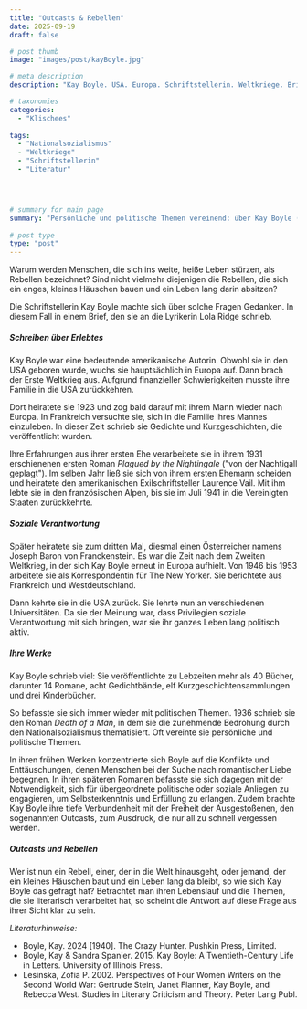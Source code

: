 ```yaml
---
title: "Outcasts & Rebellen"
date: 2025-09-19
draft: false

# post thumb
image: "images/post/kayBoyle.jpg"

# meta description
description: "Kay Boyle. USA. Europa. Schriftstellerin. Weltkriege. Briefe an Lola Ridge. Rebellen und Outcasts. Ausgestoßene. Frankreich Westdeutschland Korrespondentin. Soziale Verantwortung Privilegien. Romane. Politische und persönliche Themen vereinend. Kurzgeschichten. Gedichte. Romane. Kinderbücher."

# taxonomies
categories:
  - "Klischees"
  
tags:
  - "Nationalsozialismus"
  - "Weltkriege"
  - "Schriftstellerin"
  - "Literatur"




# summary for main page
summary: "Persönliche und politische Themen vereinend: über Kay Boyle (1902–1992), eine US-amerikanische Schriftstellerin, Pädagogin und politische Aktivistin, die viele Jahre in Europa verbrachte." 
  
# post type
type: "post"
---
```


Warum werden Menschen, die sich ins weite, heiße Leben stürzen, als Rebellen bezeichnet? Sind nicht vielmehr diejenigen die Rebellen, die sich ein enges, kleines Häuschen bauen und ein Leben lang darin absitzen? 

Die Schriftstellerin Kay Boyle machte sich über solche Fragen Gedanken. In diesem Fall in einem Brief, den sie an die Lyrikerin Lola Ridge schrieb.

##### Schreiben über Erlebtes

Kay Boyle war eine bedeutende amerikanische Autorin. Obwohl sie in den USA geboren wurde, wuchs sie hauptsächlich in Europa auf. Dann brach der Erste Weltkrieg aus. Aufgrund finanzieller Schwierigkeiten musste ihre Familie in die USA zurückkehren.

Dort heiratete sie 1923 und zog bald darauf mit ihrem Mann wieder nach Europa. In Frankreich versuchte sie, sich in die Familie ihres Mannes einzuleben. In dieser Zeit schrieb sie Gedichte und Kurzgeschichten, die veröffentlicht wurden.

Ihre Erfahrungen aus ihrer ersten Ehe verarbeitete sie in ihrem 1931 erschienenen ersten Roman *Plagued by the Nightingale* ("von der Nachtigall geplagt"). Im selben Jahr ließ sie sich von ihrem ersten Ehemann scheiden und heiratete den amerikanischen Exilschriftsteller Laurence Vail. Mit ihm lebte sie in den französischen Alpen, bis sie im Juli 1941 in die Vereinigten Staaten zurückkehrte.

##### Soziale Verantwortung

Später heiratete sie zum dritten Mal, diesmal einen Österreicher namens Joseph Baron von Franckenstein. Es war die Zeit nach dem Zweiten Weltkrieg, in der sich Kay Boyle erneut in Europa aufhielt. Von 1946 bis 1953 arbeitete sie als Korrespondentin für The New Yorker. Sie berichtete aus Frankreich und Westdeutschland.

Dann kehrte sie in die USA zurück. Sie lehrte nun an verschiedenen Universitäten. Da sie der Meinung war, dass Privilegien soziale Verantwortung mit sich bringen, war sie ihr ganzes Leben lang politisch aktiv.

##### Ihre Werke

Kay Boyle schrieb viel: Sie veröffentlichte zu Lebzeiten mehr als 40 Bücher, darunter 14 Romane, acht Gedichtbände, elf Kurzgeschichtensammlungen und drei Kinderbücher.

So befasste sie sich immer wieder mit politischen Themen. 1936 schrieb sie den Roman *Death of a Man*, in dem sie die zunehmende Bedrohung durch den Nationalsozialismus thematisiert. Oft vereinte sie persönliche und politische Themen.

In ihren frühen Werken konzentrierte sich Boyle auf die Konflikte und Enttäuschungen, denen Menschen bei der Suche nach romantischer Liebe begegnen. In ihren späteren Romanen befasste sie sich dagegen mit der Notwendigkeit, sich für übergeordnete politische oder soziale Anliegen zu engagieren, um Selbsterkenntnis und Erfüllung zu erlangen. Zudem brachte Kay Boyle ihre tiefe Verbundenheit mit der Freiheit der Ausgestoßenen, den sogenannten Outcasts, zum Ausdruck, die nur all zu schnell vergessen werden.

##### Outcasts und Rebellen

Wer ist nun ein Rebell, einer, der in die Welt hinausgeht, oder jemand, der ein kleines Häuschen baut und ein Leben lang da bleibt, so wie sich Kay Boyle das gefragt hat? Betrachtet man ihren Lebenslauf und die Themen, die sie literarisch verarbeitet hat, so scheint die Antwort auf diese Frage aus ihrer Sicht klar zu sein.

*Literaturhinweise:*
- Boyle, Kay. 2024 [1940]. The Crazy Hunter. Pushkin Press, Limited.
- Boyle, Kay & Sandra Spanier. 2015. Kay Boyle: A Twentieth-Century Life in Letters. University of Illinois Press.
- Lesinska, Zofia P. 2002. Perspectives of Four Women Writers on the Second World War: Gertrude Stein, Janet Flanner, Kay Boyle, and Rebecca West. Studies in Literary Criticism and Theory. Peter Lang Publ.
